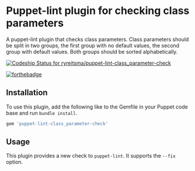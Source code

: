 # Puppet-lint plugin for checking class parameters
A puppet-lint plugin that checks class parameters. Class parameters should be split in two groups, the first group with no default values, the second group with default values. Both groups should be sorted alphabetically.

[ ![Codeship Status for ryreitsma/puppet-lint-class_parameter-check](https://codeship.com/projects/61472600-279e-0131-879c-36bc4bd39c71/status?branch=master)](https://codeship.com/projects/9002)

[![forthebadge](http://forthebadge.com/images/badges/built-with-ruby.svg)](http://forthebadge.com)

## Installation
To use this plugin, add the following like to the Gemfile in your Puppet code base and run `bundle install`.

```ruby
gem 'puppet-lint-class_parameter-check'
```
## Usage
This plugin provides a new check to `puppet-lint`. It supports the `--fix` option.
